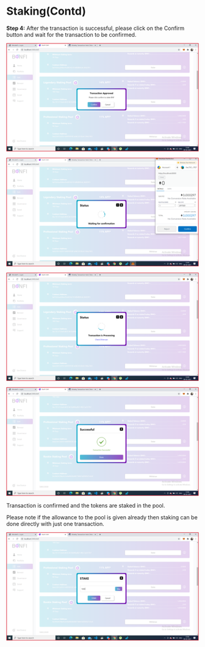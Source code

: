 # Staking\(Contd\)



**Step 4:** After the transaction is successful, please click on the Confirm button and wait for the transaction to be confirmed.

![](../.gitbook/assets/7%20%283%29.png)

![](../.gitbook/assets/8.png)

![](../.gitbook/assets/9%20%281%29.png)

![](../.gitbook/assets/10%20%283%29.png)

Transaction is confirmed and the tokens are staked in the pool.

Please note if the allowance to the pool is given already then staking can be done directly with just one transaction.

![](../.gitbook/assets/11%20%282%29.png)




